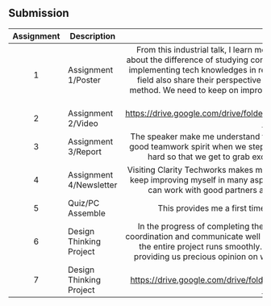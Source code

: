 ## Submission
| Assignment | Description  | Reflection |
| :-----: |  ------ | :-----: | 
| 1 | Assignment 1/Poster | From this industrial talk, I learn more about Clarity Techworks, I have learn also about the difference of studying computer science major during university days and implementing tech knowledges in real working world. Junior workers from working field also share their perspective which let me reflect on my study attitude and method. We need to keep on improving ourselves to follow up the rapid developed tech world. | 
| 2 | Assignment 2/Video |  https://drive.google.com/drive/folders/1mvdIr2ND6KDVXZv7Soc6UHQ7nUhDoaTA?usp=sharing | 
| 3 | Assignment 3/Report | The speaker make me understand that we need to manage our time well and have good teamwork spirit when we step in the real working field. We also need to work hard so that we get to grab exclusive opportunities to improve ourselves. | 
| 4 | Assignment 4/Newsletter | Visiting Clarity Techworks makes me see clearer vision of my future. I have goals to keep improving myself in many aspects so that i can be in a good platform where I can work with good partners and have many chances to improve myself. |
| 5 | Quiz/PC Assemble | This provides me a first time hands-on experience to assemble PC.
| 6 | Design Thinking Project |In the progress of completing the entire project makes me realised we need to coordination and communicate well with each other in the team so that we can make the entire project runs smoothly. I also want show gratitude to our lecturer for providing us precious opinion on what we can improve and apply on out project.  |
| 7 | Design Thinking Project | Video : https://drive.google.com/drive/folders/1XZ7q_m9VGeYJ_lQzetsws1TDdIcyaAQb?usp=sharing |
